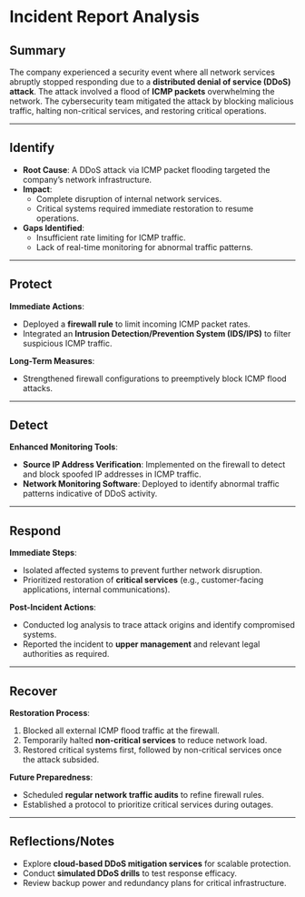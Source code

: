 # Incident Report Analysis

## Summary
The company experienced a security event where all network services abruptly stopped responding due to a **distributed denial of service (DDoS) attack**. The attack involved a flood of **ICMP packets** overwhelming the network. The cybersecurity team mitigated the attack by blocking malicious traffic, halting non-critical services, and restoring critical operations.

---

## Identify
- **Root Cause**: A DDoS attack via ICMP packet flooding targeted the company’s network infrastructure.  
- **Impact**:  
  - Complete disruption of internal network services.  
  - Critical systems required immediate restoration to resume operations.  
- **Gaps Identified**:  
  - Insufficient rate limiting for ICMP traffic.  
  - Lack of real-time monitoring for abnormal traffic patterns.  

---

## Protect
**Immediate Actions**:  
- Deployed a **firewall rule** to limit incoming ICMP packet rates.  
- Integrated an **Intrusion Detection/Prevention System (IDS/IPS)** to filter suspicious ICMP traffic.  

**Long-Term Measures**:  
- Strengthened firewall configurations to preemptively block ICMP flood attacks.  

---

## Detect
**Enhanced Monitoring Tools**:  
- **Source IP Address Verification**: Implemented on the firewall to detect and block spoofed IP addresses in ICMP traffic.  
- **Network Monitoring Software**: Deployed to identify abnormal traffic patterns indicative of DDoS activity.  

---

## Respond
**Immediate Steps**:  
- Isolated affected systems to prevent further network disruption.  
- Prioritized restoration of **critical services** (e.g., customer-facing applications, internal communications).  

**Post-Incident Actions**:  
- Conducted log analysis to trace attack origins and identify compromised systems.  
- Reported the incident to **upper management** and relevant legal authorities as required.  

---

## Recover
**Restoration Process**:  
1. Blocked all external ICMP flood traffic at the firewall.  
2. Temporarily halted **non-critical services** to reduce network load.  
3. Restored critical systems first, followed by non-critical services once the attack subsided.  

**Future Preparedness**:  
- Scheduled **regular network traffic audits** to refine firewall rules.  
- Established a protocol to prioritize critical services during outages.  

---

## Reflections/Notes
- Explore **cloud-based DDoS mitigation services** for scalable protection.  
- Conduct **simulated DDoS drills** to test response efficacy.  
- Review backup power and redundancy plans for critical infrastructure.  
